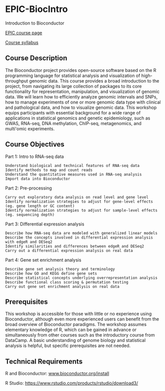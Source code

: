 # EPIC-BiocIntro
Introduction to Bioconductor

[EPIC course page](https://reg.abcsignup.com/reg/event_page.aspx?ek=0013-0020-9881fe9b04364e15834ade5310efcf56)

[Course syllabus](https://docs.google.com/document/d/1lABhujgQi_AIZkbG0HCZOl1cL_pcA4uJ0Un2eEwYUVs/edit)

## Course Description

The Bioconductor project provides open-source software based on the R programming language for statistical analysis and visualization of high-throughput genomic data. This course provides a broad introduction to the project, from navigating its large collection of packages to its core functionality for representation, manipulation, and visualization of genomic data. We will learn how to efficiently analyze genomic intervals and SNPs, how to manage experiments of one or more genomic data type with clinical and pathological data, and how to visualize genomic data. This workshop equips participants with essential background for a wide range of applications in statistical genomics and genetic epidemiology, such as GWAS, RNA-seq, DNA methylation, ChIP-seq, metagenomics, and multi'omic experiments.


## Course Objectives

Part 1: Intro to RNA-seq data

    Understand biological and technical features of RNA-seq data
    Identify methods to map and count reads
    Understand the quantitative measures used in RNA-seq analysis
    Import data into Bioconductor

 

Part 2: Pre-processing

    Carry out exploratory data analysis on read level and gene level
    Identify normalization strategies to adjust for gene-level effects (eg. gene length or GC content)
    Identify normalization strategies to adjust for sample-level effects (eg. sequencing depth)

 

Part 3: Differential expression analysis

    Describe how RNA-seq data are modeled with generalized linear models
    Describe the concepts involved in differential expression analysis with edgeR and DESeq2
    Identify similarities and differences between edgeR and DESeq2
    Carry out a differential expression analysis on real data

 

Part 4: Gene set enrichment analysis

    Describe gene set analysis theory and terminology
    Describe how GO and KEGG define gene sets
    Describe statistical concepts underlying overrepresentation analysis
    Describe functional class scoring & permutation testing
    Carry out gene set enrichment analysis on real data


## Prerequisites

This workshop is accessible for those with little or no experience using Bioconductor, although even more experienced users can benefit from the broad overview of Bioconductor paradigms. The workshop assumes elementary knowledge of R, which can be gained in advance or simultaneously from other courses such as the introductory course from DataCamp. A basic understanding of genome biology and statistical analysis is helpful, but specific prerequisites are not needed.

## Technical Requirements

R and Bioconductor: www.bioconductor.org/install

R Studio: https://www.rstudio.com/products/rstudio/download3/

